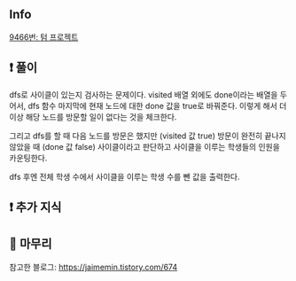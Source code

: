 ## Info

<a href="https://www.acmicpc.net/problem/9466" rel="nofollow">9466번: 텀 프로젝트</a>

## ❗ 풀이
dfs로 사이클이 있는지 검사하는 문제이다. visited 배열 외에도 done이라는 배열을 두어서, dfs 함수 마지막에 현재 노드에 대한 done 값을 true로 바꿔준다. 이렇게 해서 더이상 해당 노드를 방문할 일이 없다는 것을 체크한다.

 그리고 dfs를 할 때 다음 노드를 방문은 했지만 (visited 값 true) 방문이 완전히 끝나지 않았을 때 (done 값 false) 사이클이라고 판단하고 사이클을 이루는 학생들의 인원을 카운팅한다.

dfs 후엔 전체 학생 수에서 사이클을 이루는 학생 수를 뺀 값을 출력한다.

## ❗ 추가 지식


## 🙂 마무리
참고한 블로그: https://jaimemin.tistory.com/674